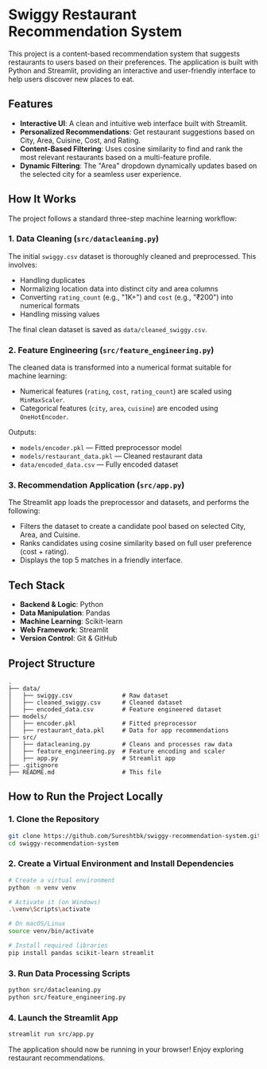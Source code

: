 # Swiggy Restaurant Recommendation System

This project is a content-based recommendation system that suggests restaurants to users based on their preferences. The application is built with Python and Streamlit, providing an interactive and user-friendly interface to help users discover new places to eat.

## Features

- **Interactive UI**: A clean and intuitive web interface built with Streamlit.
- **Personalized Recommendations**: Get restaurant suggestions based on City, Area, Cuisine, Cost, and Rating.
- **Content-Based Filtering**: Uses cosine similarity to find and rank the most relevant restaurants based on a multi-feature profile.
- **Dynamic Filtering**: The "Area" dropdown dynamically updates based on the selected city for a seamless user experience.

## How It Works

The project follows a standard three-step machine learning workflow:

### 1. Data Cleaning (`src/datacleaning.py`)
The initial `swiggy.csv` dataset is thoroughly cleaned and preprocessed. This involves:
- Handling duplicates
- Normalizing location data into distinct city and area columns
- Converting `rating_count` (e.g., "1K+") and `cost` (e.g., "₹200") into numerical formats
- Handling missing values

The final clean dataset is saved as `data/cleaned_swiggy.csv`.

### 2. Feature Engineering (`src/feature_engineering.py`)
The cleaned data is transformed into a numerical format suitable for machine learning:
- Numerical features (`rating`, `cost`, `rating_count`) are scaled using `MinMaxScaler`.
- Categorical features (`city`, `area`, `cuisine`) are encoded using `OneHotEncoder`.

Outputs:
- `models/encoder.pkl` — Fitted preprocessor model
- `models/restaurant_data.pkl` — Cleaned restaurant data
- `data/encoded_data.csv` — Fully encoded dataset

### 3. Recommendation Application (`src/app.py`)
The Streamlit app loads the preprocessor and datasets, and performs the following:
- Filters the dataset to create a candidate pool based on selected City, Area, and Cuisine.
- Ranks candidates using cosine similarity based on full user preference (cost + rating).
- Displays the top 5 matches in a friendly interface.

## Tech Stack

- **Backend & Logic**: Python
- **Data Manipulation**: Pandas
- **Machine Learning**: Scikit-learn
- **Web Framework**: Streamlit
- **Version Control**: Git & GitHub

## Project Structure

```
.
├── data/
│   ├── swiggy.csv              # Raw dataset
│   ├── cleaned_swiggy.csv      # Cleaned dataset
│   ├── encoded_data.csv        # Feature engineered dataset
├── models/
│   ├── encoder.pkl             # Fitted preprocessor
│   ├── restaurant_data.pkl     # Data for app recommendations
├── src/
│   ├── datacleaning.py         # Cleans and processes raw data
│   ├── feature_engineering.py  # Feature encoding and scaler
│   ├── app.py                  # Streamlit app
├── .gitignore
├── README.md                   # This file
```

## How to Run the Project Locally

### 1. Clone the Repository

```bash
git clone https://github.com/Sureshtbk/swiggy-recommendation-system.git
cd swiggy-recommendation-system
```

### 2. Create a Virtual Environment and Install Dependencies

```bash
# Create a virtual environment
python -m venv venv

# Activate it (on Windows)
.\venv\Scripts\activate

# On macOS/Linux
source venv/bin/activate

# Install required libraries
pip install pandas scikit-learn streamlit
```

### 3. Run Data Processing Scripts

```bash
python src/datacleaning.py
python src/feature_engineering.py
```

### 4. Launch the Streamlit App

```bash
streamlit run src/app.py
```

The application should now be running in your browser! Enjoy exploring restaurant recommendations.
